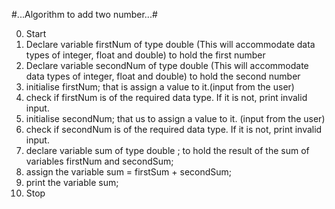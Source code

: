 #...Algorithm to add two number...#

0. Start
1. Declare variable firstNum of type double (This will accommodate data types of integer, float and double) to hold the first number
2. Declare variable secondNum of type double (This will accommodate data types of integer, float and double) to hold the second number
3. initialise firstNum; that is assign a value to it.(input from the user)
4. check if firstNum is of the required data type. If it is not, print invalid input.
5. initialise secondNum; that us to assign a value to it. (input from the user)
6. check if secondNum is of the required data type. If it is not, print invalid input.
7. declare variable sum of type double ; to hold the result of the sum of variables firstNum and secondSum;
8. assign the variable sum = firstSum + secondSum;
9. print the variable sum;
10. Stop